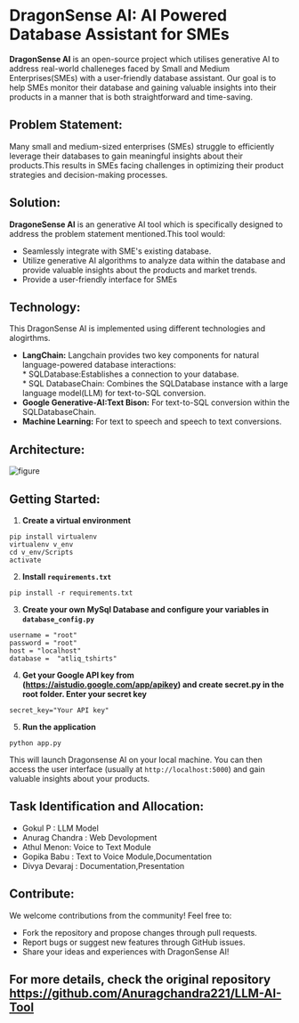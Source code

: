 # DragonSense AI: AI Powered Database Assistant for SMEs
**DragonSense AI** is an open-source project which utilises generative AI to address real-world challeneges faced by Small and Medium Enterprises(SMEs) with a user-friendly database assistant. Our goal is to help SMEs monitor their database and gaining valuable insights into their products in a manner that is both straightforward and time-saving.

## Problem Statement:
Many small and medium-sized enterprises (SMEs) struggle to efficiently leverage their databases to gain meaningful insights about their products.This results in SMEs facing challenges in optimizing their product strategies and decision-making processes.

## Solution:
**DragoneSense AI** is an generative AI tool which is specifically designed to address the problem statement mentioned.This tool would:
* Seamlessly integrate with SME's existing database.
* Utilize generative AI algorithms to analyze data within the database and provide valuable insights about the products and market trends.
* Provide a user-friendly interface for SMEs

## Technology:
This DragonSense AI is implemented using different technologies and alogirthms.
* **LangChain:** Langchain provides two key components for natural language-powered database interactions:\
      * SQLDatabase:Establishes a connection to your database.\
      * SQL DatabaseChain: Combines the SQLDatabase instance with a large language model(LLM) for text-to-SQL conversion.
* **Google Generative-AI:Text Bison:** For text-to-SQL conversion within the SQLDatabaseChain.
* **Machine Learning:** For text to speech and speech to text conversions.

## Architecture: 

![figure](https://github.com/Anuragchandra221/LLM-AI-Tool/assets/66366665/a92056a9-aab8-4053-b56f-0e562a9dffe0)

## Getting Started:
1. **Create a virtual environment**
```
pip install virtualenv
virtualenv v_env
cd v_env/Scripts
activate
```
2. **Install `requirements.txt`**
```
pip install -r requirements.txt
```
3. **Create your own MySql Database and configure your variables in `database_config.py`**
```
username = "root"
password = "root"
host = "localhost"
database =  "atliq_tshirts"
```
4. **Get your Google API key from (https://aistudio.google.com/app/apikey) and create secret.py in the root folder. Enter your secret key**
```
secret_key="Your API key"
```
5. **Run the application**
```
python app.py
```
This will launch Dragonsense AI on your local machine. You can then access the user interface (usually at `http://localhost:5000`) and gain valuable insights about your products.

## Task Identification and Allocation:
* Gokul P : LLM Model
* Anurag Chandra : Web Devolopment
* Athul Menon: Voice to Text Module
* Gopika Babu : Text to Voice Module,Documentation
* Divya Devaraj : Documentation,Presentation

## Contribute:
We welcome contributions from the community! Feel free to:

* Fork the repository and propose changes through pull requests.
* Report bugs or suggest new features through GitHub issues.
* Share your ideas and experiences with DragonSense AI!

## For more details, check the original repository https://github.com/Anuragchandra221/LLM-AI-Tool
  


